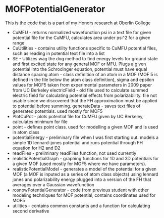# MOFPotentialGenerator
This is the code that is a part of my Honors research at Oberlin College
- CuMFU - returns normalized wavefunction psi in a text file for given potential file for the CuMFU, calculates area under psi^2 for a given range
- CuUtilities - contains utility functions specific to CuMFU potential files, such as reading in potential text file into a list
- SE - Utilizes wag the dog method to find energy levels for ground state and first excited state for any general MOF or MFU.  Plugs a given potential into the Schrodinger equation, potential must have equal distance spacing
atom - class definition of an atom in a MOF (MOF 5 is defined in the file below the atom class definition), sigma and epsilon values for MOF5 taken from experimental parameters in 2009 paper from UC Berkeley
electricField - old file used to calculate summed electric field for calculating potential effects from polarizability.  file not usable since we discovered that the FH approximation must be applied to potential before summing.
generateData - saves text files of generated potentials.  used mostly for MOF5
- PlotCuPot - plots potential file for CuMFU given by UC Berkeley, calculates minimum for file
- point - defines point class.  used for modelling a given MOF and is used in atom class
- potentialEnergy - preliminary file when I was first starting out.  models a simple 1D lennard-jones potential and runs potential through FH equation for H2 and D2
- readFiles - preliminary readFiles function, not used currently
- realisticPotentialGraph - graphing functions for 1D and 3D potentials for a given MOF (used mostly for MOF5 where we have parameters). 
- realisticPotentialModel - generates a model of the potential for a given MOF (a MOF is inputed as a series of atom class objects) using lennard jones and polarizability energy plugged into a version of the FH that averages over a Gaussian wavefunction
- rosnowPotentialGenerator - code from previous student with other modeling techniques for MOF potential, contains coordinates used for MOF5
- utilities - contains common constants and a function for calculating second derivative

